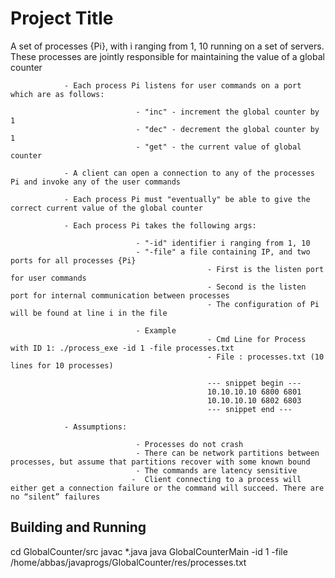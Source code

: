 # Project Title

A set of processes {Pi}, with i ranging from 1, 10 running on a set of servers. These processes are jointly responsible for maintaining the value of a global counter
 
                - Each process Pi listens for user commands on a port which are as follows:
 
                                - "inc" - increment the global counter by 1
                                - "dec" - decrement the global counter by 1
                                - "get" - the current value of global counter
 
                - A client can open a connection to any of the processes Pi and invoke any of the user commands
               
                - Each process Pi must "eventually" be able to give the correct current value of the global counter
 
                - Each process Pi takes the following args:
 
                                - "-id" identifier i ranging from 1, 10
                                - "-file" a file containing IP, and two ports for all processes {Pi}
                                                - First is the listen port for user commands
                                                - Second is the listen port for internal communication between processes
                                                - The configuration of Pi will be found at line i in the file
 
                                - Example
                                                - Cmd Line for Process with ID 1: ./process_exe -id 1 -file processes.txt
                                                - File : processes.txt (10 lines for 10 processes)
                                               
                                                --- snippet begin ---
                                                10.10.10.10 6800 6801
                                                10.10.10.10 6802 6803
                                                --- snippet end ---
 
                - Assumptions:
 
                                - Processes do not crash
                                - There can be network partitions between processes, but assume that partitions recover with some known bound
                                - The commands are latency sensitive
                               -  Client connecting to a process will either get a connection failure or the command will succeed. There are no “silent” failures
## Building and Running

cd GlobalCounter/src
javac *.java
java GlobalCounterMain -id 1 -file /home/abbas/javaprogs/GlobalCounter/res/processes.txt


